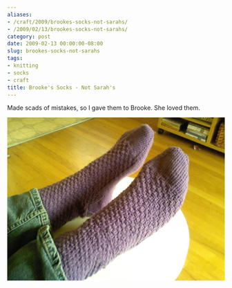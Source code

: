 ```yaml
---
aliases:
- /craft/2009/brookes-socks-not-sarahs/
- /2009/02/13/brookes-socks-not-sarahs/
category: post
date: 2009-02-13 00:00:00-08:00
slug: brookes-socks-not-sarahs
tags:
- knitting
- socks
- craft
title: Brooke's Socks - Not Sarah's
---
```


Made scads of mistakes, so I gave them to Brooke. She loved them.

![attachments/img/2009/cover-2009-02-13.jpg](../../../attachments/img/2009/cover-2009-02-13.jpg)
